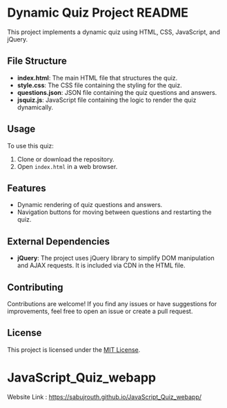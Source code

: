 # Dynamic Quiz Project README

This project implements a dynamic quiz using HTML, CSS, JavaScript, and jQuery.

## File Structure

- **index.html**: The main HTML file that structures the quiz.
- **style.css**: The CSS file containing the styling for the quiz.
- **questions.json**: JSON file containing the quiz questions and answers.
- **jsquiz.js**: JavaScript file containing the logic to render the quiz dynamically.

## Usage

To use this quiz:

1. Clone or download the repository.
2. Open `index.html` in a web browser.

## Features

- Dynamic rendering of quiz questions and answers.
- Navigation buttons for moving between questions and restarting the quiz.

## External Dependencies

- **jQuery**: The project uses jQuery library to simplify DOM manipulation and AJAX requests. It is included via CDN in the HTML file.

## Contributing

Contributions are welcome! If you find any issues or have suggestions for improvements, feel free to open an issue or create a pull request.

## License

This project is licensed under the [MIT License](LICENSE).

# JavaScript_Quiz_webapp

Website Link :  https://sabujrouth.github.io/JavaScript_Quiz_webapp/
